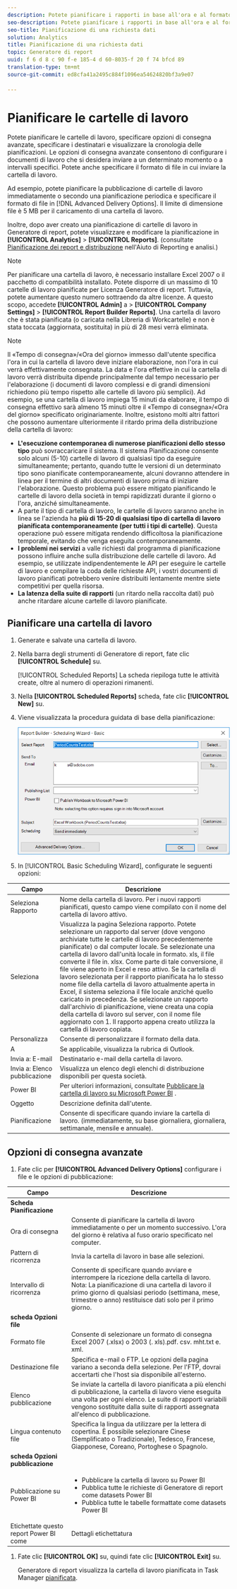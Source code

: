 ```yaml
---
description: Potete pianificare i rapporti in base all'ora e al formato di file definiti.
seo-description: Potete pianificare i rapporti in base all'ora e al formato di file definiti.
seo-title: Pianificazione di una richiesta dati
solution: Analytics
title: Pianificazione di una richiesta dati
topic: Generatore di report
uuid: f 6 d 8 c 90 f-e 185-4 d 60-8035-f 20 f 74 bfcd 89
translation-type: tm+mt
source-git-commit: ed8cfa41a2495c884f1096ea54624820bf3a9e07

---
```



# Pianificare le cartelle di lavoro

Potete pianificare le cartelle di lavoro, specificare opzioni di consegna avanzate, specificare i destinatari e visualizzare la cronologia delle pianificazioni. Le opzioni di consegna avanzate consentono di configurare i documenti di lavoro che si desidera inviare a un determinato momento o a intervalli specifici. Potete anche specificare il formato di file in cui inviare la cartella di lavoro.

Ad esempio, potete pianificare la pubblicazione di cartelle di lavoro immediatamente o secondo una pianificazione periodica e specificare il formato di file in [!DNL Advanced Delivery Options]. Il limite di dimensione file è 5 MB per il caricamento di una cartella di lavoro.

Inoltre, dopo aver creato una pianificazione di cartelle di lavoro in Generatore di report, potete visualizzare e modificare la pianificazione in **[!UICONTROL Analytics]** &gt; **[!UICONTROL Reports]**. (consultate [Pianificazione dei report e distribuzione](/help/analyze/reports-analytics/scheduling.md) nell'Aiuto di Reporting e analisi.)

>[!NOTE]
>
>Per pianificare una cartella di lavoro, è necessario installare Excel 2007 o il pacchetto di compatibilità installato. Potete disporre di un massimo di 10 cartelle di lavoro pianificate per Licenza Generatore di report. Tuttavia, potete aumentare questo numero sottraendo da altre licenze. A questo scopo, accedete **[!UICONTROL Admin]** a &gt; **[!UICONTROL Company Settings]** &gt; **[!UICONTROL Report Builder Reports]**. Una cartella di lavoro che è stata pianificata (o caricata nella Libreria di Workcartelle) e non è stata toccata (aggiornata, sostituita) in più di 28 mesi verrà eliminata.

>[!NOTE]
>
>Il «Tempo di consegna»/«Ora del giorno» immesso dall'utente specifica l'ora in cui la cartella di lavoro deve iniziare elaborazione, non l'ora in cui verrà effettivamente consegnata. La data e l'ora effettive in cui la cartella di lavoro verrà distribuita dipende principalmente dal tempo necessario per l'elaborazione (i documenti di lavoro complessi e di grandi dimensioni richiedono più tempo rispetto alle cartelle di lavoro più semplici). Ad esempio, se una cartella di lavoro impiega 15 minuti da elaborare, il tempo di consegna effettivo sarà almeno 15 minuti oltre il «Tempo di consegna»/«Ora del giorno» specificato originariamente.
>Inoltre, esistono molti altri fattori che possono aumentare ulteriormente il ritardo prima della distribuzione della cartella di lavoro:
>
> * **L'esecuzione contemporanea di numerose pianificazioni dello stesso tipo** può sovraccaricare il sistema. Il sistema Pianificazione consente solo alcuni (5-10) cartelle di lavoro di qualsiasi tipo da eseguire simultaneamente; pertanto, quando tutte le versioni di un determinato tipo sono pianificate contemporaneamente, alcuni dovranno attendere in linea per il termine di altri documenti di lavoro prima di iniziare l'elaborazione. Questo problema può essere mitigato pianificando le cartelle di lavoro della società in tempi rapidizzati durante il giorno o l'ora, anziché simultaneamente.
> * A parte il tipo di cartella di lavoro, le cartelle di lavoro saranno anche in linea se l'azienda ha **più di 15-20 di qualsiasi tipo di cartella di lavoro pianificata contemporaneamente (per tutti i tipi di cartelle)**. Questa operazione può essere mitigata rendendo difficoltosa la pianificazione temporale, evitando che venga eseguita contemporaneamente.
> * **I problemi nei servizi** a valle richiesti dal programma di pianificazione possono influire anche sulla distribuzione delle cartelle di lavoro. Ad esempio, se utilizzate indipendentemente le API per eseguire le cartelle di lavoro e compilare la coda delle richieste API, i vostri documenti di lavoro pianificati potrebbero venire distribuiti lentamente mentre siete competitivi per quella risorsa.
> * **La latenza della suite di rapporti** (un ritardo nella raccolta dati) può anche ritardare alcune cartelle di lavoro pianificate.


## Pianificare una cartella di lavoro

1. Generate e salvate una cartella di lavoro.
1. Nella barra degli strumenti di Generatore di report, fate clic **[!UICONTROL Schedule]** su.

   [!UICONTROL Scheduled Reports] La scheda riepiloga tutte le attività create, oltre al numero di operazioni rimanenti.
1. Nella **[!UICONTROL Scheduled Reports]** scheda, fate clic **[!UICONTROL New]** su.
1. Viene visualizzata la procedura guidata di base della pianificazione:

   ![](assets/simple-schedule-wizard.png)

1. In [!UICONTROL Basic Scheduling Wizard], configurate le seguenti opzioni:

| Campo | Descrizione |
|--- |--- |
| Seleziona Rapporto | Nome della cartella di lavoro. Per i nuovi rapporti pianificati, questo campo viene compilato con il nome del cartella di lavoro attivo. |
| Seleziona | Visualizza la pagina Seleziona rapporto. Potete selezionare un rapporto dal server (dove vengono archiviate tutte le cartelle di lavoro precedentemente pianificate) o dal computer locale. Se selezionate una cartella di lavoro dall'unità locale in formato. xls, il file converte il file in. xlsx. Come parte di tale conversione, il file viene aperto in Excel e reso attivo. Se la cartella di lavoro selezionata per il rapporto pianificata ha lo stesso nome file della cartella di lavoro attualmente aperta in Excel, il sistema seleziona il file locale anziché quello caricato in precedenza. Se selezionate un rapporto dall'archivio di pianificazione, viene creata una copia della cartella di lavoro sul server, con il nome file aggiornato con 1. Il rapporto appena creato utilizza la cartella di lavoro copiata. |
| Personalizza | Consente di personalizzare il formato della data. |
| A | Se applicabile, visualizza la rubrica di Outlook. |
| Invia a: E-mail | Destinatario e-mail della cartella di lavoro. |
| Invia a: Elenco pubblicazione | Visualizza un elenco degli elenchi di distribuzione disponibili per questa società. |
| Power BI | Per ulteriori informazioni, consultate [Pubblicare la cartella di lavoro su Microsoft Power BI](/help/analyze/report-builder/c-publish-power-bi/integration-power-bi.md) . |
| Oggetto | Descrizione definita dall'utente. |
| Pianificazione | Consente di specificare quando inviare la cartella di lavoro. (immediatamente, su base giornaliera, giornaliera, settimanale, mensile e annuale). |

## Opzioni di consegna avanzate

1. Fate clic per **[!UICONTROL Advanced Delivery Options]** configurare i file e le opzioni di pubblicazione:

| Campo | Descrizione |
|--- |--- |
| **Scheda Pianificazione** |  |
| Ora di consegna | Consente di pianificare la cartella di lavoro immediatamente o per un momento successivo. L'ora del giorno è relativa al fuso orario specificato nel computer. |
| Pattern di ricorrenza | Invia la cartella di lavoro in base alle selezioni. |
| Intervallo di ricorrenza | Consente di specificare quando avviare e interrompere la ricezione della cartella di lavoro. Nota: La pianificazione di una cartella di lavoro il primo giorno di qualsiasi periodo (settimana, mese, trimestre o anno) restituisce dati solo per il primo giorno. |
| **scheda Opzioni file** |  |
| Formato file | Consente di selezionare un formato di consegna Excel 2007 (.xlsx) o 2003 (. xls).pdf. csv. mht.txt e. xml. |
| Destinazione file | Specifica e-mail o FTP. Le opzioni della pagina variano a seconda della selezione. Per l'FTP, dovrai accertarti che l'host sia disponibile all'esterno. |
| Elenco pubblicazione | Se inviate la cartella di lavoro pianificata a più elenchi di pubblicazione, la cartella di lavoro viene eseguita una volta per ogni elenco. Le suite di rapporti variabili vengono sostituite dalla suite di rapporti assegnata all'elenco di pubblicazione. |
| Lingua contenuto file | Specifica la lingua da utilizzare per la lettera di copertina. È possibile selezionare Cinese (Semplificato o Tradizionale), Tedesco, Francese, Giapponese, Coreano, Portoghese o Spagnolo. |
| **scheda Opzioni pubblicazione** |  |
| Pubblicazione su Power BI | <ul><li>Pubblicare la cartella di lavoro su Power BI</li><li>Pubblica tutte le richieste di Generatore di report come datasets Power BI</li><li>Pubblica tutte le tabelle formattate come datasets Power BI</li></ul> |
| Etichettate questo report Power BI come | Dettagli etichettatura |

1. Fate clic **[!UICONTROL OK]** su, quindi fate clic **[!UICONTROL Exit]** su.

   Generatore di report visualizza la cartella di lavoro pianificata in Task Manager [pianificata](../../analyze/report-builder/r-arb-scheduled-reports.md#section_69306B8D833F4DF7BBFA53753B0E6C31).

